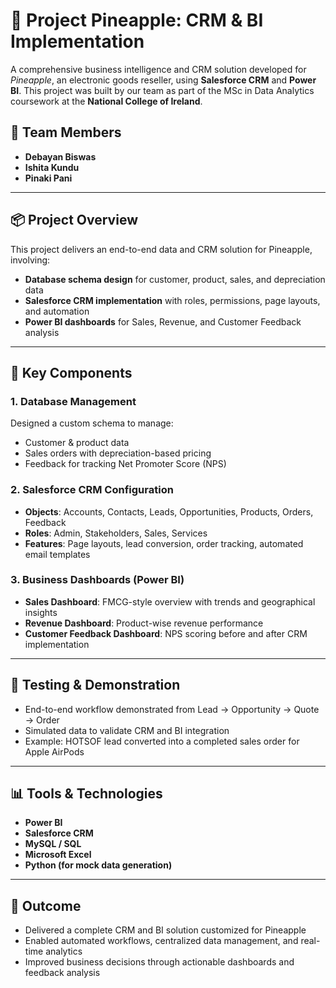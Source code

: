 # 🍍 Project Pineapple: CRM & BI Implementation

A comprehensive business intelligence and CRM solution developed for *Pineapple*, an electronic goods reseller, using **Salesforce CRM** and **Power BI**. This project was built by our team as part of the MSc in Data Analytics coursework at the **National College of Ireland**.

## 👥 Team Members

- **Debayan Biswas**   
- **Ishita Kundu**  
- **Pinaki Pani** 

---

## 📦 Project Overview

This project delivers an end-to-end data and CRM solution for Pineapple, involving:

- **Database schema design** for customer, product, sales, and depreciation data
- **Salesforce CRM implementation** with roles, permissions, page layouts, and automation
- **Power BI dashboards** for Sales, Revenue, and Customer Feedback analysis

---

## 🔧 Key Components

### 1. Database Management  
Designed a custom schema to manage:
- Customer & product data
- Sales orders with depreciation-based pricing
- Feedback for tracking Net Promoter Score (NPS)

### 2. Salesforce CRM Configuration  
- **Objects**: Accounts, Contacts, Leads, Opportunities, Products, Orders, Feedback  
- **Roles**: Admin, Stakeholders, Sales, Services  
- **Features**: Page layouts, lead conversion, order tracking, automated email templates

### 3. Business Dashboards (Power BI)  
- **Sales Dashboard**: FMCG-style overview with trends and geographical insights  
- **Revenue Dashboard**: Product-wise revenue performance  
- **Customer Feedback Dashboard**: NPS scoring before and after CRM implementation

---

## 🧪 Testing & Demonstration

- End-to-end workflow demonstrated from Lead → Opportunity → Quote → Order
- Simulated data to validate CRM and BI integration
- Example: HOTSOF lead converted into a completed sales order for Apple AirPods

---


## 📊 Tools & Technologies

- **Power BI**
- **Salesforce CRM**
- **MySQL / SQL**
- **Microsoft Excel**
- **Python (for mock data generation)**

---

## 📌 Outcome

- Delivered a complete CRM and BI solution customized for Pineapple
- Enabled automated workflows, centralized data management, and real-time analytics
- Improved business decisions through actionable dashboards and feedback analysis

